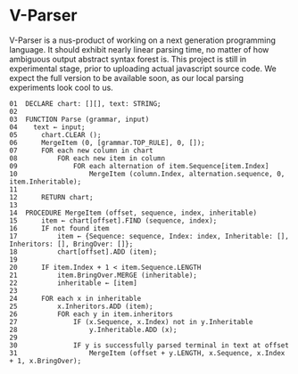 # V-Parser

V-Parser is a nus-product of working on a next generation programming language. It should exhibit nearly linear parsing time, no matter of how ambiguous output abstract syntax forest is. This project is still in experimental stage, prior to uploading actual javascript source code. We expect the full version to be available soon, as our local parsing experiments look cool to us.

    01  DECLARE chart: [][], text: STRING;
    02  
    03  FUNCTION Parse (grammar, input)
    04    text ← input;
    05      chart.CLEAR ();
    06      MergeItem (0, [grammar.TOP_RULE], 0, []);
    07      FOR each new column in chart
    08          FOR each new item in column
    09              FOR each alternation of item.Sequence[item.Index]
    10                  MergeItem (column.Index, alternation.sequence, 0, item.Inheritable);
    11  
    12      RETURN chart;
    13  
    14  PROCEDURE MergeItem (offset, sequence, index, inheritable)
    15      item ← chart[offset].FIND (sequence, index);
    16      IF not found item
    17          item ← {Sequence: sequence, Index: index, Inheritable: [], Inheritors: [], BringOver: []};
    18          chart[offset].ADD (item);
    19  
    20      IF item.Index + 1 < item.Sequence.LENGTH
    21          item.BringOver.MERGE (inheritable);
    22          inheritable ← [item]
    23  
    24      FOR each x in inheritable
    25          x.Inheritors.ADD (item);
    26          FOR each y in item.inheritors
    27              IF (x.Sequence, x.Index) not in y.Inheritable
    28                  y.Inheritable.ADD (x);
    29  
    30              IF y is successfully parsed terminal in text at offset
    31                  MergeItem (offset + y.LENGTH, x.Sequence, x.Index + 1, x.BringOver);
